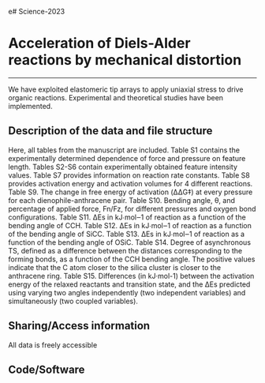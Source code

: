 e# Science-2023
# Acceleration of Diels-Alder reactions by mechanical distortion
---
We have exploited elastomeric tip arrays to apply uniaxial stress to drive organic reactions. Experimental and theoretical studies have been implemented.  

## Description of the data and file structure
Here, all tables from the manuscript are included. 
Table S1 contains the experimentally determined dependence of force and pressure on feature length.
Tables S2-S6 contain experimentally obtained feature intensity values.
Table S7 provides information on reaction rate constants.
Table S8 provides activation energy and activation volumes for 4 different reactions.
Table S9. The change in free energy of activation (ΔΔG‡) at every pressure for each dienophile-anthracene pair.
Table S10. Bending angle, θ, and percentage of applied force, Fn/Fz, for different pressures and oxygen bond configurations.
Table S11. ΔEs in kJ∙mol‒1 of reaction as a function of the bending angle of CCH. 
Table S12. ΔEs in kJ∙mol‒1 of reaction as a function of the bending angle of SiCC. 
Table S13. ΔEs in kJ∙mol‒1 of reaction as a function of the bending angle of OSiC. 
Table S14. Degree of asynchronous TS, defined as a difference between the distances corresponding to the forming bonds, as a function of the CCH bending angle. The positive values indicate that the C atom closer to the silica cluster is closer to the anthracene ring.
Table S15. Differences (in kJ·mol-1) between the activation energy of the relaxed reactants and transition state, and the ΔEs predicted using varying two angles independently (two independent variables) and simultaneously (two coupled variables).

## Sharing/Access information
All data is freely accessible

## Code/Software
